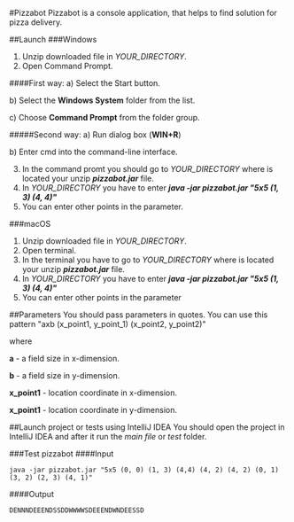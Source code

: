 #Pizzabot
Pizzabot is a console application, that helps to find solution for pizza delivery.

##Launch
###Windows
1. Unzip downloaded file in *YOUR_DIRECTORY*.
2. Open Command Prompt.

####First way: 
a) Select the Start button.

b) Select the **Windows System** folder from the list.

c) Choose **Command Prompt** from the folder group. 

#####Second way:
a) Run dialog box (**WIN+R**)

b) Enter cmd into the command-line interface.

3. In the command promt you should go to *YOUR_DIRECTORY* where is located your unzip ***pizzabot.jar*** file.
4. In *YOUR_DIRECTORY* you have to enter ***java -jar pizzabot.jar "5x5 (1, 3) (4, 4)"*** 
5. You can enter other points in the parameter.

###macOS
1. Unzip downloaded file in *YOUR_DIRECTORY*.
2. Open terminal.
3. In the terminal you have to go to *YOUR_DIRECTORY* where is located your unzip ***pizzabot.jar*** file.
4. In *YOUR_DIRECTORY* you have to enter ***java -jar pizzabot.jar "5x5 (1, 3) (4, 4)"***
5. You can enter other points in the parameter

##Parameters
You should pass parameters in quotes. You can use this pattern "axb (x_point1, y_point_1) (x_point2, y_point2)" 

where

**a** - a field size in x-dimension.

**b** - a field size in y-dimension.

**x_point1** - location coordinate in x-dimension.

**x_point1** - location coordinate in y-dimension.

##Launch project or tests using IntelliJ IDEA
You should open the project in IntelliJ IDEA and after it run the *main file* or *test* folder.

###Test pizzabot
####Input

```java -jar pizzabot.jar "5x5 (0, 0) (1, 3) (4,4) (4, 2) (4, 2) (0, 1) (3, 2) (2, 3) (4, 1)"```

####Output

```DENNNDEEENDSSDDWWWWSDEEENDWNDEESSD```
